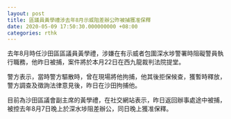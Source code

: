 ```yaml
---
layout: post
title: 區議員黃學禮涉去年8月示威阻差辦公昨被捕獲准保釋
date: 2020-05-09 17:50:30.000000000 +08:00
categories: rthk
---
```


去年8月時任沙田區區議員黃學禮，涉嫌在有示威者包圍深水埗警署時阻礙警員執行職務，他昨日被捕，案件將於本月22日在西九龍裁判法院提堂。

警方表示，當時警方驅散時，曾在現場將他拘捕，他其後拒保候查，獲暫時釋放，警方調查及徵詢法律意見後，昨日在沙田拘捕他。

目前為沙田區議會副主席的黃學禮，在社交網站表示，昨日返回辦事處途中被捕，被控去年8月7日晚上於深水埗阻差辦公，同日晚上獲准保釋。
